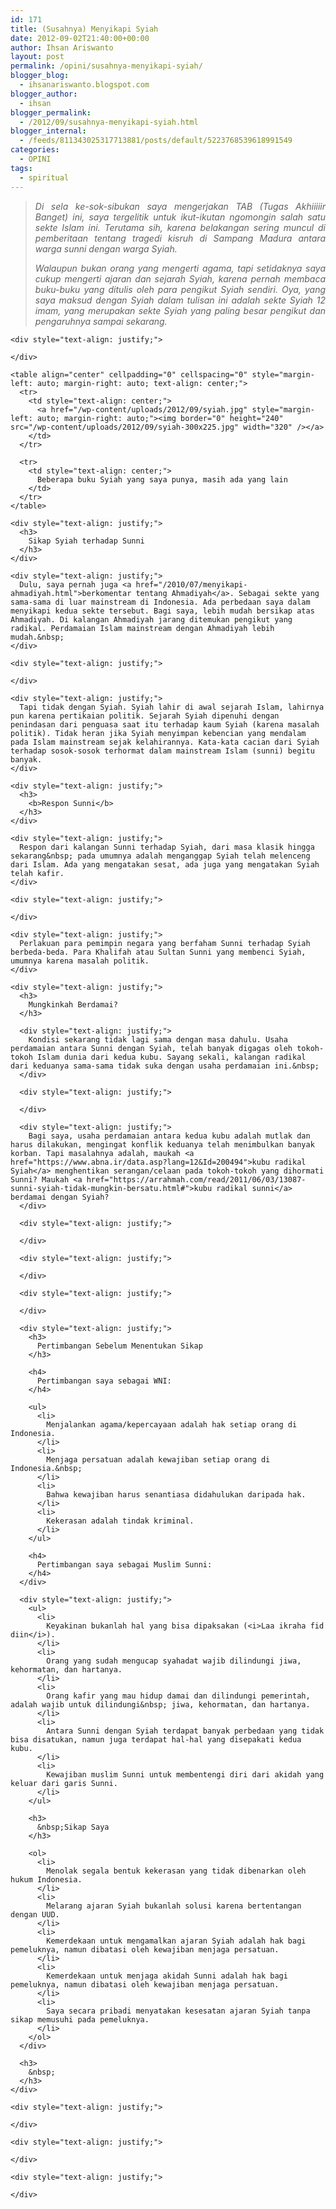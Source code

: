 ```yaml
---
id: 171
title: (Susahnya) Menyikapi Syiah
date: 2012-09-02T21:40:00+00:00
author: Ihsan Ariswanto
layout: post
permalink: /opini/susahnya-menyikapi-syiah/
blogger_blog:
  - ihsanariswanto.blogspot.com
blogger_author:
  - ihsan
blogger_permalink:
  - /2012/09/susahnya-menyikapi-syiah.html
blogger_internal:
  - /feeds/811343025317713881/posts/default/5223768539618991549
categories:
  - OPINI
tags:
  - spiritual
---
```

> <div style="text-align: justify;">
>   <i>Di sela ke-sok-sibukan saya mengerjakan TAB (Tugas Akhiiiiir Banget) ini, saya tergelitik untuk ikut-ikutan ngomongin salah satu sekte Islam ini. Terutama sih, karena belakangan sering muncul di pemberitaan tentang tragedi kisruh di Sampang Madura antara warga sunni dengan warga Syiah.&nbsp;</i></p> 
>   
>   <p>
>     <i>Walaupun bukan orang yang mengerti agama, tapi setidaknya saya cukup mengerti ajaran dan sejarah Syiah, karena pernah membaca buku-buku yang ditulis oleh para pengikut Syiah sendiri. Oya, yang saya maksud dengan Syiah dalam tulisan ini adalah sekte Syiah 12 imam, yang merupakan sekte Syiah yang paling besar pengikut dan pengaruhnya sampai sekarang.</i><br /><a name='more'></a></div> </blockquote> 
>     
>     <div style="text-align: justify;">
>
>     </div>
>     
>     <table align="center" cellpadding="0" cellspacing="0" style="margin-left: auto; margin-right: auto; text-align: center;">
>       <tr>
>         <td style="text-align: center;">
>           <a href="/wp-content/uploads/2012/09/syiah.jpg" style="margin-left: auto; margin-right: auto;"><img border="0" height="240" src="/wp-content/uploads/2012/09/syiah-300x225.jpg" width="320" /></a>
>         </td>
>       </tr>
>       
>       <tr>
>         <td style="text-align: center;">
>           Beberapa buku Syiah yang saya punya, masih ada yang lain
>         </td>
>       </tr>
>     </table>
>     
>     <div style="text-align: justify;">
>       <h3>
>         Sikap Syiah terhadap Sunni
>       </h3>
>     </div>
>     
>     <div style="text-align: justify;">
>       Dulu, saya pernah juga <a href="/2010/07/menyikapi-ahmadiyah.html">berkomentar tentang Ahmadiyah</a>. Sebagai sekte yang sama-sama di luar mainstream di Indonesia. Ada perbedaan saya dalam menyikapi kedua sekte tersebut. Bagi saya, lebih mudah bersikap atas Ahmadiyah. Di kalangan Ahmadiyah jarang ditemukan pengikut yang radikal. Perdamaian Islam mainstream dengan Ahmadiyah lebih mudah.&nbsp;
>     </div>
>     
>     <div style="text-align: justify;">
>
>     </div>
>     
>     <div style="text-align: justify;">
>       Tapi tidak dengan Syiah. Syiah lahir di awal sejarah Islam, lahirnya pun karena pertikaian politik. Sejarah Syiah dipenuhi dengan penindasan dari penguasa saat itu terhadap kaum Syiah (karena masalah politik). Tidak heran jika Syiah menyimpan kebencian yang mendalam pada Islam mainstream sejak kelahirannya. Kata-kata cacian dari Syiah terhadap sosok-sosok terhormat dalam mainstream Islam (sunni) begitu banyak.
>     </div>
>     
>     <div style="text-align: justify;">
>       <h3>
>         <b>Respon Sunni</b>
>       </h3>
>     </div>
>     
>     <div style="text-align: justify;">
>       Respon dari kalangan Sunni terhadap Syiah, dari masa klasik hingga sekarang&nbsp; pada umumnya adalah menganggap Syiah telah melenceng dari Islam. Ada yang mengatakan sesat, ada juga yang mengatakan Syiah telah kafir.
>     </div>
>     
>     <div style="text-align: justify;">
>
>     </div>
>     
>     <div style="text-align: justify;">
>       Perlakuan para pemimpin negara yang berfaham Sunni terhadap Syiah berbeda-beda. Para Khalifah atau Sultan Sunni yang membenci Syiah, umumnya karena masalah politik.
>     </div>
>     
>     <div style="text-align: justify;">
>       <h3>
>         Mungkinkah Berdamai?
>       </h3>
>       
>       <div style="text-align: justify;">
>         Kondisi sekarang tidak lagi sama dengan masa dahulu. Usaha perdamaian antara Sunni dengan Syiah, telah banyak digagas oleh tokoh-tokoh Islam dunia dari kedua kubu. Sayang sekali, kalangan radikal dari keduanya sama-sama tidak suka dengan usaha perdamaian ini.&nbsp;
>       </div>
>       
>       <div style="text-align: justify;">
>
>       </div>
>       
>       <div style="text-align: justify;">
>         Bagi saya, usaha perdamaian antara kedua kubu adalah mutlak dan harus dilakukan, mengingat konflik keduanya telah menimbulkan banyak korban. Tapi masalahnya adalah, maukah <a href="https://www.abna.ir/data.asp?lang=12&Id=200494">kubu radikal Syiah</a> menghentikan serangan/celaan pada tokoh-tokoh yang dihormati Sunni? Maukah <a href="https://arrahmah.com/read/2011/06/03/13087-sunni-syiah-tidak-mungkin-bersatu.html#">kubu radikal sunni</a> berdamai dengan Syiah?
>       </div>
>       
>       <div style="text-align: justify;">
>
>       </div>
>       
>       <div style="text-align: justify;">
>
>       </div>
>       
>       <div style="text-align: justify;">
>
>       </div>
>       
>       <div style="text-align: justify;">
>         <h3>
>           Pertimbangan Sebelum Menentukan Sikap
>         </h3>
>         
>         <h4>
>           Pertimbangan saya sebagai WNI:
>         </h4>
>         
>         <ul>
>           <li>
>             Menjalankan agama/kepercayaan adalah hak setiap orang di Indonesia.
>           </li>
>           <li>
>             Menjaga persatuan adalah kewajiban setiap orang di Indonesia.&nbsp;
>           </li>
>           <li>
>             Bahwa kewajiban harus senantiasa didahulukan daripada hak.
>           </li>
>           <li>
>             Kekerasan adalah tindak kriminal.
>           </li>
>         </ul>
>         
>         <h4>
>           Pertimbangan saya sebagai Muslim Sunni:
>         </h4>
>       </div>
>       
>       <div style="text-align: justify;">
>         <ul>
>           <li>
>             Keyakinan bukanlah hal yang bisa dipaksakan (<i>Laa ikraha fid diin</i>).
>           </li>
>           <li>
>             Orang yang sudah mengucap syahadat wajib dilindungi jiwa, kehormatan, dan hartanya.
>           </li>
>           <li>
>             Orang kafir yang mau hidup damai dan dilindungi pemerintah, adalah wajib untuk dilindungi&nbsp; jiwa, kehormatan, dan hartanya.
>           </li>
>           <li>
>             Antara Sunni dengan Syiah terdapat banyak perbedaan yang tidak bisa disatukan, namun juga terdapat hal-hal yang disepakati kedua kubu.
>           </li>
>           <li>
>             Kewajiban muslim Sunni untuk membentengi diri dari akidah yang keluar dari garis Sunni.
>           </li>
>         </ul>
>         
>         <h3>
>           &nbsp;Sikap Saya
>         </h3>
>         
>         <ol>
>           <li>
>             Menolak segala bentuk kekerasan yang tidak dibenarkan oleh hukum Indonesia.
>           </li>
>           <li>
>             Melarang ajaran Syiah bukanlah solusi karena bertentangan dengan UUD.
>           </li>
>           <li>
>             Kemerdekaan untuk mengamalkan ajaran Syiah adalah hak bagi pemeluknya, namun dibatasi oleh kewajiban menjaga persatuan.
>           </li>
>           <li>
>             Kemerdekaan untuk menjaga akidah Sunni adalah hak bagi pemeluknya, namun dibatasi oleh kewajiban menjaga persatuan.
>           </li>
>           <li>
>             Saya secara pribadi menyatakan kesesatan ajaran Syiah tanpa sikap memusuhi pada pemeluknya.
>           </li>
>         </ol>
>       </div>
>       
>       <h3>
>         &nbsp;
>       </h3>
>     </div>
>     
>     <div style="text-align: justify;">
>
>     </div>
>     
>     <div style="text-align: justify;">
>
>     </div>
>     
>     <div style="text-align: justify;">
>
>     </div>